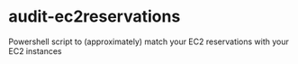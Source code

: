 audit-ec2reservations
=====================

Powershell script to (approximately) match your EC2 reservations with your EC2 instances
